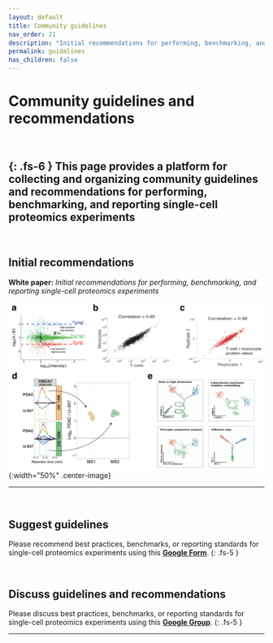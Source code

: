 ```yaml
---
layout: default
title: Community guidelines
nav_order: 21
description: "Initial recommendations for performing, benchmarking, and reporting single-cell proteomics experiments"
permalink: guidelines
has_children: false
---
```



# Community guidelines and recommendations

&nbsp;

{: .fs-6 }
This page provides a platform for collecting and organizing community guidelines and recommendations for performing, benchmarking, and reporting single-cell proteomics experiments
-------

&nbsp;

## Initial recommendations
**White paper:** *Initial recommendations for performing, benchmarking, and reporting single-cell proteomics experiments*


![Data evaluation and interpretation](photos/Data-evaluation-and-interpretation.png){:width="50%" .center-image}

---------

&nbsp;

## Suggest guidelines
Please recommend best practices, benchmarks, or reporting standards for single-cell proteomics experiments using this **[Google Form](https://forms.gle/STQAgqmkZUX82U3A6)**.
{: .fs-5 }


&nbsp;


## Discuss guidelines and recommendations
Please discuss best practices, benchmarks, or reporting standards for single-cell proteomics experiments using this **[Google Group](https://groups.google.com/g/single_cell_proteomics)**.
{: .fs-5 }

---------

&nbsp;










&nbsp;
